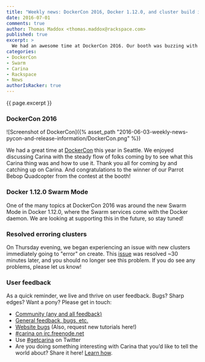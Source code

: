 ```yaml
---
title: "Weekly news: DockerCon 2016, Docker 1.12.0, and cluster build issue"
date: 2016-07-01
comments: true
author: Thomas Maddox <thomas.maddox@rackspace.com>
published: true
excerpt: >
  We had an awesome time at DockerCon 2016. Our booth was buzzing with discussions daily about the future of Carina and Docker. We've also been working behind the scenes looking at Docker Swarm Mode support, which will be included in the Docker 1.12.0 release. Other than that, we resolved a cluster build issue, and users shouldn't have any more trouble creating clusters.
categories:
- DockerCon
- Swarm
- Carina
- Rackspace
- News
authorIsRacker: true
---
```


{{ page.excerpt }}

### DockerCon 2016

![Screenshot of DockerCon]({% asset_path "2016-06-03-weekly-news-pycon-and-release-information/DockerCon.png" %})

We had a great time at [DockerCon](http://2016.dockercon.com/) this year in Seattle. We enjoyed discussing Carina with the steady flow of folks coming by to see what this Carina thing was and how to use it. Thank you all for coming by and catching up on Carina. And congratulations to the winner of our Parrot Bebop Quadcopter from the contest at the booth!

### Docker 1.12.0 Swarm Mode

One of the many topics at DockerCon 2016 was around the new Swarm Mode in Docker 1.12.0, where the Swarm services come with the Docker daemon. We are looking at supporting this in the future, so stay tuned!

### Resolved erroring clusters

On Thursday evening, we began experiencing an issue with new clusters immediately going to "error" on create. This [issue](https://status.getcarina.com/incidents/f00dpl1vkzm9) was resolved ~30 minutes later, and you should no longer see this problem. If you do see any problems, please let us know!

### User feedback

As a quick reminder, we live and thrive on user feedback. Bugs? Sharp edges? Want a pony? Please get in touch:

* [Community (any and all feedback)](https://community.getcarina.com/)
* [General feedback, bugs, etc.](https://github.com/getcarina/feedback)
* [Website bugs](https://github.com/getcarina/getcarina.com/issues) (Also, request new tutorials here!)
* [#carina on irc.freenode.net](https://botbot.me/freenode/carina/)
* Use [#getcarina](https://twitter.com/search?q=%23getcarina) on Twitter
* Are you doing something interesting with Carina that you’d like to tell the world about? Share it here! [Learn how](https://github.com/getcarina/getcarina.com/blob/master/CONTRIBUTING.md).
